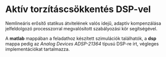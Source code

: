 ﻿# Aktív torzításcsökkentés DSP-vel

Nemlineáris erősítő statikus átvitelének valós idejű, adaptív kompenzálása jelfeldolgozó processzorral megvalósított szabályozási kör segítségével.

A **matlab** mappában a feladathoz készített szimulációk találhatók, a **dsp** mappa pedig az *Analog Devices ADSP-21364* típusú DSP-re írt, végleges implementációkat tartalmazza.

